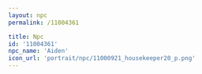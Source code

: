 ```yaml
---
layout: npc
permalink: /11004361

title: Npc
id: '11004361'
npc_name: 'Aiden'
icon_url: 'portrait/npc/11000921_housekeeper20_p.png'
---
```

